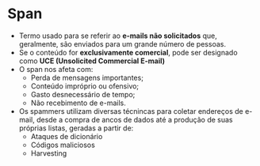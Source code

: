 # Span

- Termo usado para se referir ao **e-mails não solicitados** que, geralmente, são enviados para um grande número de pessoas.
- Se o conteúdo for **exclusivamente comercial**, pode ser designado como **UCE (Unsolicited Commercial E-mail)**
- O span nos afeta com:
  - Perda de mensagens importantes;
  - Conteúdo impróprio ou ofensivo;
  - Gasto desnecessário de tempo;
  - Não recebimento de e-mails.
- Os spammers utilizam diversas técnincas para coletar endereços de e-mail, desde a compra de ancos de dados até a produção de suas próprias listas, geradas a partir de:
  - Ataques de dicionário
  - Códigos maliciosos
  - Harvesting
